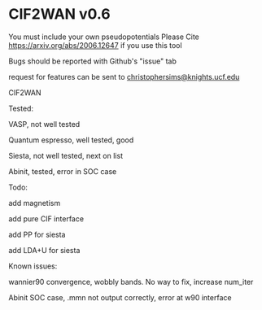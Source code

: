# CIF2WAN v0.6
You must include your own pseudopotentials
Please Cite https://arxiv.org/abs/2006.12647 if you use this tool

Bugs should be reported with Github's "issue" tab

request for features can be sent to christophersims@knights.ucf.edu

CIF2WAN

Tested:

VASP, not well tested

Quantum espresso, well tested, good

Siesta, not well tested, next on list

Abinit, tested, error in SOC case

Todo:

add magnetism

add pure CIF interface

add PP for siesta

add LDA+U for siesta 

Known issues:

wannier90 convergence, wobbly bands. No way to fix, increase num_iter

Abinit SOC case, .mmn not output correctly, error at w90 interface
